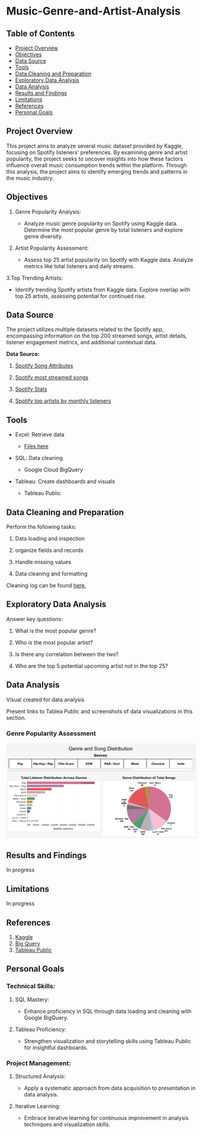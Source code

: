 # Music-Genre-and-Artist-Analysis

## Table of Contents

- [Project Overview](#project-overview)
- [Objectives](#objectives)
- [Data Source](#data-source)
- [Tools](#tools)
- [Data Cleaning and Preparation](#data-cleaning-and-preparation)
- [Exploratory Data Analysis](#exploratory-data-analysis)
- [Data Analysis](#data-analysis)
- [Results and Findings](#results-and-findings)
- [Limitations](#limitations)
- [References](#references)
- [Personal Goals](#personal-goals)

## Project Overview

This project aims to analyze several music dataset provided by Kaggle, focusing on Spotify listeners' preferences. By examining genre and artist popularity, the project seeks to uncover insights into how these factors influence overall music consumption trends within the platform. Through this analysis, the project aims to identify emerging trends and patterns in the music industry.

## Objectives


1. Genre Popularity Analysis:
   - Analyze music genre popularity on Spotify using Kaggle data. Determine the most popular genre by total listeners and explore genre diversity.

2. Artist Popularity Assessment:
   - Assess top 25 artist popularity on Spotify with Kaggle data. Analyze metrics like total listeners and daily streams.

3.Top Trending Artists:
   - Identify trending Spotify artists from Kaggle data. Explore overlap with top 25 artists, assessing potential for continued rise.

## Data Source

The project utilizes multiple datasets related to the Spotify app, encompassing information on the top 200 streamed songs, artist details, listener engagement metrics, and additional contextual data.

**Data Source:**

1. [Spotify Song Attributes](https://www.kaggle.com/datasets/byomokeshsenapati/spotify-song-attributes)

2. [Spotify most streamed songs](https://www.kaggle.com/datasets/meeratif/spotify-most-streamed-songs-of-all-time)

3. [Spotify Stats](https://www.kaggle.com/datasets/meeratif/spotify-most-streamed-artists-of-all-time)

4. [Spotify top artists by monthly listeners](https://www.kaggle.com/datasets/meeratif/spotify-top-artists-by-monthly-listeners)

## Tools
- Excel: Retrieve data
     - [Files here](https://github.com/JLeData/music-genre-and-artist-analysis/tree/main/datasets)
       
- SQL: Data cleaning
     - Google Cloud BigQuery
       
- Tableau: Create dashboards and visuals
     - Tableau Public
 
## Data Cleaning and Preparation

Perform the following tasks:

1. Data loading and inspection

2. organize fields and records

3. Handle missing values

4. Data cleaning and formatting

Cleaning log can be found [here.](https://github.com/JLeData/music-genre-and-artist-analysis/blob/main/data_cleaning/procedures.md)
## Exploratory Data Analysis

Answer key questions:

1. What is the most popular genre?

2. Who is the most popular artist?

3. Is there any correlation between the two?

4. Who are the top 5 potential upcoming artist not in the top 25?


## Data Analysis

Visual created for data analysis

Present links to Tablea Public and screenshots of data visualizations in this section.

### Genre Popularity Assessment

![Genre Analysis](https://github.com/JLeData/music-genre-and-artist-analysis/blob/main/visuals/Genre%20and%20Song%20Distribution.png)

## Results and Findings

In progress

## Limitations

In progress

## References

1. [Kaggle](https://www.kaggle.com/)
2. [Big Query](https://cloud.google.com/bigquery)
3. [Tableau Public](https://public.tableau.com/app/discover)
  
## Personal Goals

### Technical Skills:

1. SQL Mastery:
   - Enhance proficiency in SQL through data loading and cleaning with Google BigQuery.

2. Tableau Proficiency:
   - Strengthen visualization and storytelling skills using Tableau Public for insightful dashboards.
     
### Project Management:

1. Structured Analysis:
   - Apply a systematic approach from data acquisition to presentation in data analysis.

2. Iterative Learning:
   - Embrace iterative learning for continuous improvement in analysis techniques and visualization skills.
